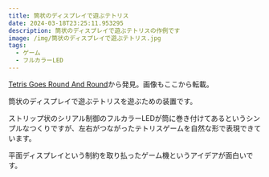 ```yaml
---
title: 筒状のディスプレイで遊ぶテトリス
date: 2024-03-18T23:25:11.953295
description: 筒状のディスプレイで遊ぶテトリスの作例です
image: /img/筒状のディスプレイで遊ぶテトリス.jpg
tags:
  - ゲーム
  - フルカラーLED
---
```

[Tetris Goes Round And Round](https://hackaday.com/2024/02/24/tetris-goes-round-and-round/)から発見。画像もここから転載。

筒状のディスプレイで遊ぶテトリスを遊ぶための装置です。

ストリップ状のシリアル制御のフルカラーLEDが筒に巻き付けてあるというシンプルなつくりですが、左右がつながったテトリスゲームを自然な形で表現できています。

平面ディスプレイという制約を取り払ったゲーム機というアイデアが面白いです。


